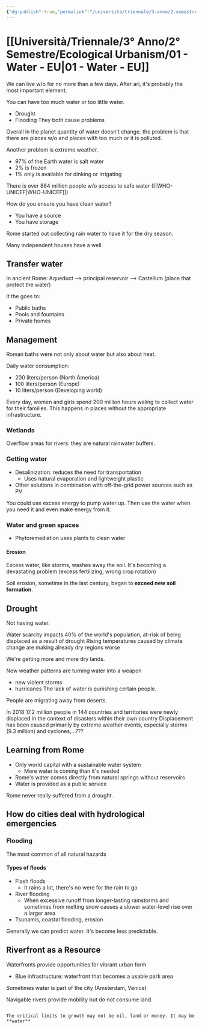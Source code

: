 ```yaml
---
{"dg-publish":true,"permalink":"/universita/triennale/3-anno/2-semestre/ecological-urbanism/01-water-eu/"}
---
```


# [[Università/Triennale/3° Anno/2° Semestre/Ecological Urbanism/01 - Water - EU\|01 - Water - EU]]



We can live w/o for no more than a few days. After ari, it's probably the most important element.

You can have too much water or too little water.
- Drought
- Flooding
They both cause problems

Overall in the planet quantity of water doesn't change. 
the problem is that there are places w/o and places with too much or it is polluted.

Another problem is extreme weather. 

- 97% of the Earth water is salt water
- 2% is frozen
- 1% only is available for dinking or irrigating

There is over 884 million people w/o access to safe water ([[WHO-UNICEF\|WHO-UNICEF]])

How do you ensure you have clean water?
- You have a source
- You have storage

Rome started out collecting rain water to have it for the dry season.

Many independent houses have a well.

## Transfer water


In ancient Rome:
Aqueduct --> principal reservoir --> Castellum (place that protect the water)

It the goes to:
- Public baths
- Pools and fountains
- Private homes

## Management

Roman baths were not only about water but also about heat.

Daily water consumption:
- 200 liters/person (North America)
- 100 liters/person (Europe)
- 10 liters/person (Developing world)

Every day, women and girls spend 200 million hours waling to collect water for their families. This happens in places without the appropriate infrastructure.



### Wetlands

Overflow areas for rivers: they are natural rainwater buffers.

### Getting water

- Desalinization: reduces the need for transportation
	- Uses natural evaporation and lightweight plastic
- Other solutions in combination with off-the-grid power sources such as PV

You could use excess energy to pump water up. Then use the water when you need it and even make energy from it.

### Water and green spaces

- Phytoremediation uses plants to clean water

#### Erosion

Excess water, like storms, washes away the soil. 
It's becoming a devastating problem (excess fertilizing, wrong crop rotation)

Soil erosion, sometime in the last century, began to **exceed new soil formation**.

## Drought

Not having water.


Water scarcity impacts 40% of the world's population, at-risk of being displaced as a result of drought
Rising temperatures caused by climate change are making already dry regions worse

We're getting more and more dry lands.

New weather patterns are turning water into a weapon
- new violent storms
- hurricanes
The lack of water is punishing certain people.

People are migrating away from deserts.

In 2018 17.2 million people in 144 countries and territories were newly displaced in the context of disasters within their own country
Displacement has been caused primarily by extreme weather events, especially storms (9.3 million) and cyclones,...???


## Learning from Rome

- Only world capital with a sustainable water system
	- More water is coming than it's needed
- Rome's water comes directly from natural springs without reservoirs
- Water is provided as a public service

Rome never really suffered from a drought.

## How do cities deal with hydrological emergencies

### Flooding

The most common of all natural hazards

#### Types of floods

- Flash floods
	- It rains a lot, there's no were for the rain to go
- River flooding
	- When excessive runoff from longer-lasting rainstorms and sometimes from melting snow causes a slower water-level rise over a larger area
- Tsunamis, coastal flooding, erosion

Generally we can predict water. It's become less predictable.

## Riverfront as a Resource

Waterfronts provide opportunities for vibrant urban form

- Blue infrastructure: waterfront that becomes a usable park area

Sometimes water is part of the city (Amsterdam, Venice)


Navigable rivers provide mobility but do not consume land.


```ad-attention

The critical limits to growth may not be oil, land or money. It may be **water**
```















